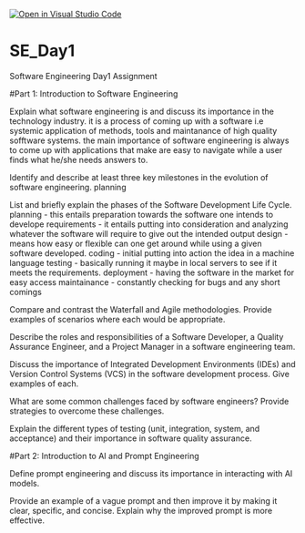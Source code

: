 [![Open in Visual Studio Code](https://classroom.github.com/assets/open-in-vscode-2e0aaae1b6195c2367325f4f02e2d04e9abb55f0b24a779b69b11b9e10269abc.svg)](https://classroom.github.com/online_ide?assignment_repo_id=15569962&assignment_repo_type=AssignmentRepo)
# SE_Day1
Software Engineering Day1 Assignment

#Part 1: Introduction to Software Engineering

Explain what software engineering is and discuss its importance in the technology industry.
it is a process of coming up with a software i.e systemic application of methods, tools and maintanance of high quality sofftware systems.
the main importance of software engineering is always to come up with applications that make are easy to navigate while a user finds what he/she needs answers to.

Identify and describe at least three key milestones in the evolution of software engineering.
planning

List and briefly explain the phases of the Software Development Life Cycle.
planning - this entails preparation towards the software one intends to develope
requirements - it entails putting into consideration and analyzing whatever the software will require to give out the intended  output
design - means how easy or flexible can one get around while using a given software developed.
coding - initial putting into action the idea in a machine language
testing - basically running it maybe in local servers to see if it meets the requirements.
deployment - having the software in the market for easy access
maintainance - constantly checking for bugs and any short comings

Compare and contrast the Waterfall and Agile methodologies. Provide examples of scenarios where each would be appropriate.


Describe the roles and responsibilities of a Software Developer, a Quality Assurance Engineer, and a Project Manager in a software engineering team.


Discuss the importance of Integrated Development Environments (IDEs) and Version Control Systems (VCS) in the software development process. Give examples of each.


What are some common challenges faced by software engineers? Provide strategies to overcome these challenges.


Explain the different types of testing (unit, integration, system, and acceptance) and their importance in software quality assurance.


#Part 2: Introduction to AI and Prompt Engineering


Define prompt engineering and discuss its importance in interacting with AI models.


Provide an example of a vague prompt and then improve it by making it clear, specific, and concise. Explain why the improved prompt is more effective.
